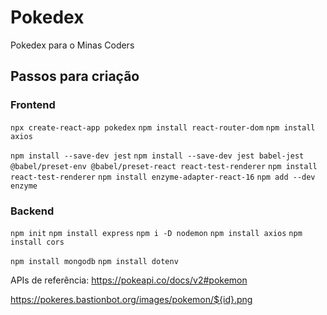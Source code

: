 # Pokedex
Pokedex para o Minas Coders


## Passos para criação

### Frontend
`npx create-react-app pokedex`
`npm install react-router-dom`
`npm install axios`

`npm install --save-dev jest`
`npm install --save-dev jest babel-jest @babel/preset-env @babel/preset-react react-test-renderer`
`npm install react-test-renderer`
`npm install enzyme-adapter-react-16`
`npm add --dev enzyme`

### Backend
`npm init`
`npm install express`
`npm i -D nodemon`
`npm install axios`
`npm install cors`

`npm install mongodb`
`npm install dotenv`

APIs de referência:
https://pokeapi.co/docs/v2#pokemon

https://pokeres.bastionbot.org/images/pokemon/${id}.png
